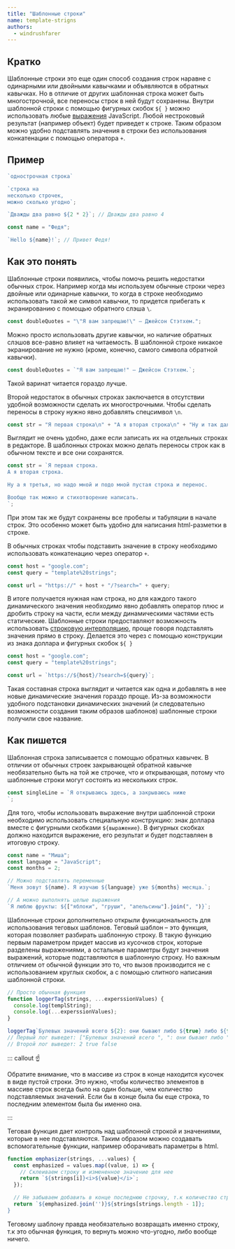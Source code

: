 ```yaml
---
title: "Шаблонные строки"
name: template-strigns
authors:
  - windrushfarer
---
```


## Кратко

Шаблонные строки это еще один способ создания строк наравне с одинарными или двойными кавычками и объявляются в обратных кавычках. Но в отличие от других шаблонная строка может быть многострочной, все переносы строк в ней будут сохранены. Внутри шаблонной строки с помощью фигурных скобок `${ }` можно использовать любые [выражения](/js/doka/expressions-vs-statements) JavaScript. Любой нестроковый результат (например объект) будет приведет к строке. Таким образом можно удобно подставлять значения в строки без использования конкатенации с помощью оператора `+`.

## Пример

<!-- prettier-ignore -->
```js
`однострочная строка`

`строка на
несколько строчек,
можно сколько угодно`;

`Дважды два равно ${2 * 2}`; // Дважды два равно 4

const name = "Федя";

`Hello ${name}!`; // Привет Федя!
```

## Как это понять

Шаблонные строки появились, чтобы помочь решить недостатки обычных строк. Например когда мы используем обычные строки через двойные или одинарные кавычки, то когда в строке необходимо использовать такой же символ кавычки, то придется прибегать к экранированию с помощью обратного слэша `\`.

<!-- prettier-ignore -->
```js
const doubleQuotes = "\"Я вам запрещаю!\" – Джейсон Стэтхем.";
```

Можно просто использовать другие кавычки, но наличие обратных слэшов все-равно влияет на читаемость. В шаблонной строке никакое экранирование не нужно (кроме, конечно, самого символа обратной кавычки).

```js
const doubleQuotes = `"Я вам запрещаю!" – Джейсон Стэтхем.`;
```

Такой варинат читается гораздо лучше.

Второй недостаток в обычных строках заключается в отсутствии удобной возможности сделать их многострочными. Чтобы сделать переносы в строку нужно явно добавлять спецсимвол `\n`.

```js
const str = "Я первая строка\n" + "А я вторая строка\n" + "Ну и так далее";
```

Выглядит не очень удобно, даже если записать их на отдельных строках в редакторе. В шаблонных строках можно делать переносы строк как в обычном тексте и все они сохранятся.

```js
const str = `Я первая строка.
А я вторая строка.

Ну а я третья, но надо мной и подо мной пустая строка и перенос.

Вообще так можно и стихотворение написать.
`;
```

При этом так же будут сохранены все пробелы и табуляции в начале строк. Это особенно может быть удобно для написания html-разметки в строке.

В обычных строках чтобы подставить значение в строку необходимо использовать конкатенацию через оператор `+`.

```js
const host = "google.com";
const query = "template%20strings";

const url = "https://" + host + "/?search=" + query;
```

В итоге получается нужная нам строка, но для каждого такого динамического значения необходимо явно добавлять оператор плюс и дробить строку на части, если между динамическими частями есть статические. Шаблонные строки предоставляют возможность использовать [строковую интерполяцию](https://en.wikipedia.org/wiki/String_interpolation), проще говоря подставлять значения прямо в строку. Делается это через с помощью конструкции из знака доллара и фигурных скобок `${ }`

```js
const host = "google.com";
const query = "template%20strings";

const url = `https://${host}/?search=${query}`;
```

Такая составная строка выглядит и читается как одна и добавлять в нее новые динамические значения гораздо проще. Из-за возможности удобного подстановки динамических значений (и следовательно возможности создания таким образов шаблонов) шаблонные строки получили свое название.

## Как пишется

Шаблонная строка записывается с помощью обратных кавычек. В отличии от обычных строек закрывающей обратной кавычке необязательно быть на той же строчке, что и открывающая, потому что шаблонные строки могут состоять из нескольких строк.

```js
const singleLine = `Я открываюсь здесь, а закрываюсь ниже
`;
```

Для того, чтобы использовать выражение внутри шаблонной строки необходимо использовать специальную конструкцию: знак доллара вместе с фигурными скобками `${выражение}`. В фигурных скобках должно находится выражение, его результат и будет подставляен в итоговую строку.

```js
const name = "Миша";
const language = "JavaScript";
const months = 2;

// Можно подставлять переменные
`Меня зовут ${name}. Я изучаю ${language} уже ${months} месяца.`;

// А можно выполнять целые выражения
`Я люблю фрукты: ${["яблоки", "груши", "апельсины"].join(", ")}`;
```

Шаблонные строки дополнительно открыли функциональность для использования теговых шаблонов. Теговый шаблон – это функция, которая позволяет разбирать шаблонную строку. В такую функцию первым параметром придет массив из кусочков строк, которые разделены выражениями, а остальные параметры будут значения выражений, которые подставляются в шаблонную строку. Но важным отличием от обычной функции это то, что вызов производится не с использованием круглых скобок, а с помощью слитного написания шаблонной строки.

```js
// Просто обычная функция
function loggerTag(strings, ...experssionValues) {
  console.log(templString);
  console.log(...experssionValues);
}

loggerTag`Булевых значений всего ${2}: они бывают либо ${true} либо ${false}`;
// Первый лог выведет: ["Булевых значений всего ", ": они бывают либо ", " либо ", ""]
// Второй лог выведет: 2 true false
```

::: callout ☝️

Обратите внимание, что в массиве из строк в конце находится кусочек в виде пустой строки. Это нужно, чтобы количество элементов в массиве строк всегда было на один больше, чем количество подставляемых значений. Если бы в конце была бы еще строка, то последним элементом была бы именно она.

:::

Теговая функция дает контроль над шаблонной строкой и значениями, которые в нее подставляются. Таким образом можно создавать вспомогательные функции, например оборачивать параметры в html.

```js
function emphasizer(strings, ...values) {
  const emphasized = values.map((value, i) => {
    // Склеиваем строку и измененное значение для нее
    return `${strings[i]}<i>${value}</i>`;
  });

  // Не забываем добавить в конце последнюю строчку, т.к количество строк больше выражений
  return `${emphasized.join('')}${strings[strings.length - 1]};
}
```

Теговому шаблону правда необязательно возвращать именно строку, т.к это обычная функция, то вернуть можно что-угодно, либо вообще ничего.
